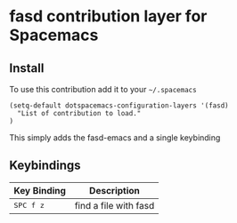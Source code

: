 # fasd contribution layer for Spacemacs

## Install

To use this contribution add it to your `~/.spacemacs`

```elisp
(setq-default dotspacemacs-configuration-layers '(fasd)
  "List of contribution to load."
)
```

This simply adds the fasd-emacs and a single keybinding

## Keybindings

Key Binding         |                 Description
--------------------|------------------------------------------------------------------
<kbd>SPC f z</kbd>  | find a file with fasd
